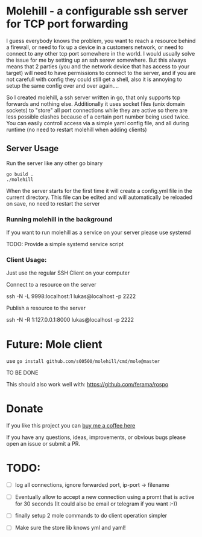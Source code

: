 # Molehill - a configurable ssh server for TCP port forwarding

I guess everybody knows the problem, you want to reach a resource behind a firewall, or need to fix up a device in a customers network, or need to connect to any other tcp port somewhere in the world. I would usually solve the issue for me by setting up an ssh serevr somewhere. But this always means that 2 parties (you and the network device that has access to your target) will need to have permissions to connect to the server, and if you are not carefull with config they could still get a shell, also it is annoying to setup the same config over and over again....

So I created molehill, a ssh server written in go, that only supports tcp forwards and nothing else. Additionally it uses socket files (unix domain sockets) to "store" all port connections while they are active so there are less possible clashes because of a certain port number being used twice. You can easily controll access via a simple yaml config file, and all during runtime (no need to restart molehill when adding clients)


## Server Usage

Run the server like any other go binary

```
go build .
./molehill
```

When the server starts for the first time it will create a config.yml file in the current directory. This file can be edited and will automatically be reloaded on save, no need to restart the server


### Running molehill in the background

If you want to run molehill as a service on your server please use systemd

TODO: Provide a simple systemd service script


### Client Usage:

Just use the regular SSH Client on your computer

Connect to a resource on the server

ssh -N -L 9998:localhost:1 lukas@localhost -p 2222

Publish a resource to the server

ssh -N -R 1:127.0.0.1:8000 lukas@localhost -p 2222


# Future: Mole client

use `go install github.com/s00500/molehill/cmd/mole@master`

TO BE DONE

This should also work well with: https://github.com/ferama/rospo

# Donate

If you like this project you can [buy me a coffee here](https://paypal.me/lukasbachschwell/5)

If you have any questions, ideas, improvements, or obvious bugs please open an issue or submit a PR.

# TODO: 

- [ ] log all connections, ignore forwarded port, ip-port -> filename
- [ ] Eventually allow to accept a new connection using a promt that is active for 30 seconds (It could also be email or telegram if you want :-))
- [ ] finally setup 2 mole commands to do client operation simpler
- [ ] Make sure the store lib knows yml and yaml!



